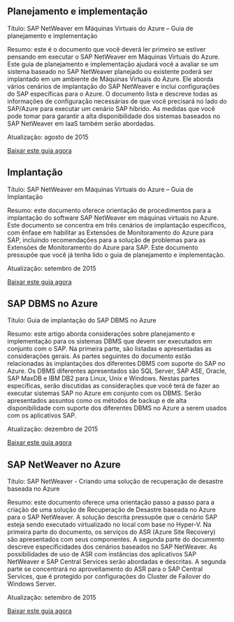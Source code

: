 
## Planejamento e implementação
Título: SAP NetWeaver em Máquinas Virtuais do Azure – Guia de planejamento e implementação

Resumo: este é o documento que você deverá ler primeiro se estiver pensando em executar o SAP NetWeaver em Máquinas Virtuais do Azure. Este guia de planejamento e implementação ajudará você a avaliar se um sistema baseado no SAP NetWeaver planejado ou existente poderá ser implantado em um ambiente de Máquinas Virtuais do Azure. Ele aborda vários cenários de implantação do SAP NetWeaver e inclui configurações do SAP específicas para o Azure. O documento lista e descreve todas as informações de configuração necessárias de que você precisará no lado do SAP/Azure para executar um cenário SAP híbrido. As medidas que você pode tomar para garantir a alta disponibilidade dos sistemas baseados no SAP NetWeaver em IaaS também serão abordadas.

Atualização: agosto de 2015

[Baixar este guia agora](http://go.microsoft.com/fwlink/?LinkId=397963)

## Implantação
Título: SAP NetWeaver em Máquinas Virtuais do Azure – Guia de Implantação

Resumo: este documento oferece orientação de procedimentos para a implantação do software SAP NetWeaver em máquinas virtuais no Azure. Este documento se concentra em três cenários de implantação específicos, com ênfase em habilitar as Extensões de Monitoramento do Azure para SAP, incluindo recomendações para a solução de problemas para as Extensões de Monitoramento do Azure para SAP. Este documento pressupõe que você já tenha lido o guia de planejamento e implementação.

Atualização: setembro de 2015

[Baixar este guia agora](http://go.microsoft.com/fwlink/?LinkId=397964)

## SAP DBMS no Azure
Título: Guia de implantação do SAP DBMS no Azure

Resumo: este artigo aborda considerações sobre planejamento e implementação para os sistemas DBMS que devem ser executados em conjunto com o SAP. Na primeira parte, são listadas e apresentadas as considerações gerais. As partes seguintes do documento estão relacionadas às implantações dos diferentes DBMS com suporte do SAP no Azure. Os DBMS diferentes apresentados são SQL Server, SAP ASE, Oracle, SAP MaxDB e IBM DB2 para Linux, Unix e Windows. Nestas partes específicas, serão discutidas as considerações que você terá de fazer ao executar sistemas SAP no Azure em conjunto com os DBMS. Serão apresentados assuntos como os métodos de backup e de alta disponibilidade com suporte dos diferentes DBMS no Azure a serem usados com os aplicativos SAP.

Atualização: dezembro de 2015

[Baixar este guia agora](http://go.microsoft.com/fwlink/?LinkId=397965)

## SAP NetWeaver no Azure
Título: SAP NetWeaver - Criando uma solução de recuperação de desastre baseada no Azure

Resumo: este documento oferece uma orientação passo a passo para a criação de uma solução de Recuperação de Desastre baseada no Azure para o SAP NetWeaver. A solução descrita pressupõe que o cenário SAP esteja sendo executado virtualizado no local com base no Hyper-V. Na primeira parte do documento, os serviços do ASR (Azure Site Recovery) são apresentados com seus componentes. A segunda parte do documento descreve especificidades dos cenários baseados no SAP NetWeaver. As possibilidades de uso de ASR com instâncias dos aplicativos SAP NetWeaver e SAP Central Services serão abordadas e descritas. A segunda parte se concentrará no aproveitamento do ASR para o SAP Central Services, que é protegido por configurações do Cluster de Failover do Windows Server.

Atualização: setembro de 2015

[Baixar este guia agora](http://go.microsoft.com/fwlink/?LinkID=521971)

<!-----------HONumber=AcomDC_0330_2016-->